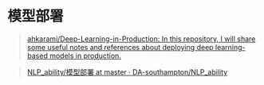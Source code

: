 模型部署
===
> [ahkarami/Deep-Learning-in-Production: In this repository, I will share some useful notes and references about deploying deep learning-based models in production.](https://github.com/ahkarami/Deep-Learning-in-Production)  

> [NLP_ability/模型部署 at master · DA-southampton/NLP_ability](https://github.com/DA-southampton/NLP_ability/tree/master/模型部署)  